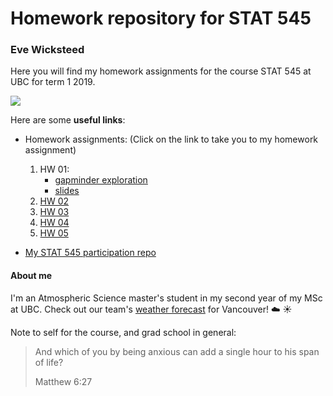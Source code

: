 # Homework repository for STAT 545
### Eve Wicksteed

Here you will find my homework assignments for the course STAT 545 at UBC for term 1 2019. 

![](https://media.giphy.com/media/9ADoZQgs0tyww/giphy.gif)

Here are some **useful links**:

- Homework assignments: 
(Click on the link to take you to my homework assignment)
    1. HW 01:
        - [gapminder exploration](https://stat545-ubc-hw-2019-20.github.io/stat545-hw-evelynjulia/hw01/hw01_gapminder_eve.html)
        - [slides](https://stat545-ubc-hw-2019-20.github.io/stat545-hw-evelynjulia/hw01/hw01_gapminder_eve_slides.html#3)
    1. [HW 02](https://stat545-ubc-hw-2019-20.github.io/stat545-hw-evelynjulia/hw02/hw02_eve.html)
    1. [HW 03](https://stat545-ubc-hw-2019-20.github.io/stat545-hw-evelynjulia/hw03/hw03_eve.html)
    1. [HW 04](https://stat545-ubc-hw-2019-20.github.io/stat545-hw-evelynjulia/hw04/hw04_eve.html)
    1. [HW 05](https://stat545-ubc-hw-2019-20.github.io/stat545-hw-evelynjulia/hw05/hw05_eve.html) 


- [My STAT 545 participation repo](https://github.com/evelynjulia/STAT545-participation)


#### About me

I'm an Atmospheric Science master's student in my second year of my MSc at UBC. 
Check out our team's [weather forecast](https://weather.eos.ubc.ca/wxfcst/users/Guest/ubcrs_withicons/index.php?location=3510) for Vancouver! :cloud: :sunny:



Note to self for the course, and grad school in general:

> And which of you by being anxious can add a single hour to his span of life?
> 
> Matthew 6:27

  
